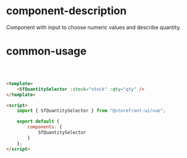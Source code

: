 # component-description

Component with input to choose numeric values and describe quantity.

# common-usage

<br>
<SfQuantitySelector :stock="2" :qty="1" />

```html

<template>
    <SfQuantitySelector :stock="stock" :qty="qty" />
</template>

<script>
    import { SfQuantitySelector } from "@storefront-ui/vue";

    export default {
        components: {
            SfQuantitySelector
        }
    };
</script>
```
